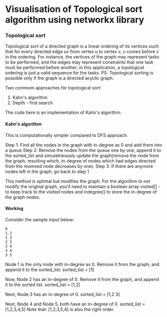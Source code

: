 # Visualisation of Topological sort algorithm using networkx library

### Topological sort ###

 Topological sort of a directed graph is a linear ordering of its vertices such that for every directed edge uv from vertex u to vertex v, u comes before v in the ordering. For instance, the vertices of the graph may represent tasks to be performed, and the edges may represent constraints that one task must be performed before another; in this application, a topological ordering is just a valid sequence for the tasks.
 PS: Topological sorting is possible only if the graph is a directed acyclic graph.

 Two commom approaches for topological sort:
 1. Kahn's algorithm
 2. Depth - first search

 The code here is an implementation of Kahn's algorithm.

 #### Kahn's algorithm ####

 This is computationally simpler compared to DFS approach.

 Step 1: Find all the nodes in the graph with in-degree as 0 and add them into a queue
 Step 2: Remove the nodes from the queue one by one, append it to the sorted_list and simulatneously update the graph(remove the node from the graph, resulting which, in-degree of nodes which had edges directed from the reomved node decreases by one).
 Step 3: If there are anymore nodes left in the graph, go back to step 1 

 This method is optimal but modifies the graph. For the algorithm to not modify the original graph, you'll need to maintain a boolean array visited[] - to keep track to the visited nodes and indegree[] to store the in-degree of the graph nodes.

#### Working ####

Consider the sample input below:

```
6
1 2
1 3
2 3
2 4
3 4
3 5
```

Node 1 is the only node with in-degree as 0.
Remove it from the graph, and append it to the sorted_list.
sorted_list = [1]

Now, Node 2 has an in-degree of 0. Remove it from the graph, and append it to the sorted list.
sorted_list = [1,2]

Next, Node 3 has an in-degree of 0. 
sorted_list = [1,2 3]

Next, Node 4 and Node 5, both have an in-degree of 0.
sorted_list = [1,2,3,4,5]
Note that: [1,2,3,5,4] is also the right order.



 




